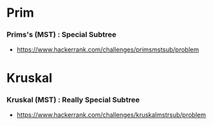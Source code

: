 # Prim
### Prims's (MST) : Special Subtree
* https://www.hackerrank.com/challenges/primsmstsub/problem

# Kruskal
### Kruskal (MST) : Really Special Subtree
* https://www.hackerrank.com/challenges/kruskalmstrsub/problem
